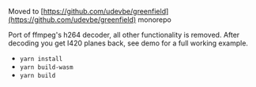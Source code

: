 Moved to [https://github.com/udevbe/greenfield](https://github.com/udevbe/greenfield) monorepo

Port of ffmpeg's h264 decoder, all other functionality is removed. After decoding you get I420 planes back, see demo for a full working example.

- `yarn install`
- `yarn build-wasm`
- `yarn build`
